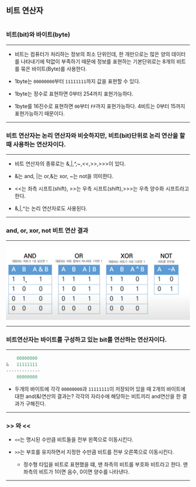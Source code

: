 #
## 비트 연산자
#

### 비트(bit)와 바이트(byte)
---
* 비트는 컴퓨터가 처리하는 정보의 최소 단위인데, 한 개만으로는 많은 양의 데이터를 나타내기에 턱없이 부족하기 때문에 정보를 표현하는 기본단위로는 8개의 비트를 묶은 바이트(Byte)를 사용한다.

* 1byte는 `00000000`부터 `11111111`까지 값을 표현할 수 있다.

* 1byte는 정수로 표현하면 0부터 254까지 표현가능하다.

* 1byte를 16진수로 표현하면 `00`부터 `FF`까지 표현가능하다. 4비트는 0부터 15까지 표현가능하기 때문이다.
---
### 비트 연산자는 논리 연산자와 비슷하지만, 비트(bit)단위로 논리 연산을 할 때 사용하는 연산자이다.
---

* 비트 연산자의 종류로는 &,|,^,~,<<,>>,>>>이 있다.

* &는 and, |는 or,&는 xor, ~는 not을 의미한다.

* <<는 좌측 시프트(shift), >>는 우측 시프트(shift),>>>는 우측 양수화 시프트라고 한다.

* &,|,^는 논리 연산자로도 사용된다.
---
### and, or, xor, not 비트 연산 결과
---
![Alt text](image-4.png)

---
### 비트연산자는 바이트를 구성하고 있는 bit를 연산하는 연산자이다.
---
```java
    00000000
&   11111111
-------------
    00000000
```
* 두개의 바이트에 각각 `00000000`과 `11111111`이 저장되어 있을 때 2개의 바이트에 대한 and(&)연산의 결과는? 각각의 자리수에 해당하는 비트끼리 and연산을 한 결과가 구해진다.
---
### >> 와 <<

* `<<`는 명시된 수만큼 비트들을 전부 왼쪽으로 이동시킨다.

* `>>`는 부호를 유지하면서 지정한 수만큼 비트를 전부 오른쪽으로 이동시킨다.
    * 정수형 타입을 비트로 표현했을 떄, 맨 좌측의 비트를 부호화 비트라고 한다. 맨 좌측의 비트가 1이면 음수, 0이면 양수를 나타낸다.
---
